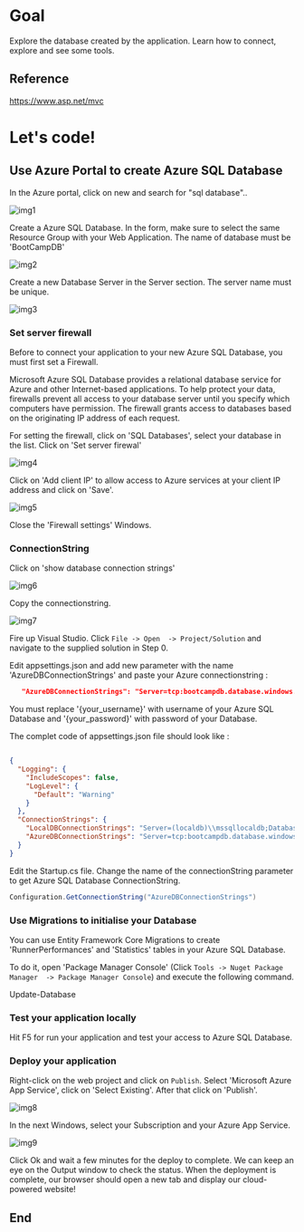 # Goal

Explore the database created by the application. Learn how to connect, explore and see some tools.

## Reference

https://www.asp.net/mvc

# Let's code!

## Use Azure Portal to create Azure SQL Database 

In the Azure portal, click on new and search for "sql database"..

![img1][img1]

Create a Azure SQL Database. In the form, make sure to select the same Resource Group with your Web Application. The name of database must be 'BootCampDB'

![img2][img2]

Create a new Database Server in the Server section. The server name must be unique.

![img3][img3]

### Set server firewall

Before to connect your application to your new Azure SQL Database, you must first set a Firewall.

Microsoft Azure SQL Database provides a relational database service for Azure and other Internet-based applications. To help protect your data, firewalls prevent all access to your database server until you specify which computers have permission. The firewall grants access to databases based on the originating IP address of each request.

For setting the firewall, click on 'SQL Databases', select your database in the list. Click on 'Set server firewal'

![img4][img4]

Click on 'Add client IP' to allow access to Azure services at your client IP address and click on 'Save'. 

![img5][img5]

Close the 'Firewall settings' Windows.

### ConnectionString

Click on 'show database connection strings'  

![img6][img6]

Copy the connectionstring.

![img7][img7]

Fire up Visual Studio. Click `File -> Open  -> Project/Solution` and navigate to the supplied solution in Step 0.

Edit appsettings.json and add new parameter with the name 'AzureDBConnectionStrings' and paste your Azure connectionstring :

```json
   "AzureDBConnectionStrings": "Server=tcp:bootcampdb.database.windows.net,1433;Initial Catalog=BootcampDB;Persist Security Info=False;User ID={your_username};Password={your_password};MultipleActiveResultSets=False;Encrypt=True;TrustServerCertificate=False;Connection Timeout=30;"
```

You must replace '{your_username}' with username of your Azure SQL Database and '{your_password}' with password of your Database.

The complet code of appsettings.json file should look like :

```json

{
  "Logging": {
    "IncludeScopes": false,
    "LogLevel": {
      "Default": "Warning"
    }
  },
  "ConnectionStrings": {
    "LocalDBConnectionStrings": "Server=(localdb)\\mssqllocaldb;Database=BootCampDB;Trusted_Connection=True;MultipleActiveResultSets=true",
    "AzureDBConnectionStrings": "Server=tcp:bootcampdb.database.windows.net,1433;Initial Catalog=BootcampDB;Persist Security Info=False;User ID={your_username};Password={your_password};MultipleActiveResultSets=False;Encrypt=True;TrustServerCertificate=False;Connection Timeout=30;"
  }
}
```

Edit the Startup.cs file. Change the name of the connectionString parameter to get Azure SQL Database ConnectionString.

```cs
Configuration.GetConnectionString("AzureDBConnectionStrings")
```

### Use Migrations to initialise your Database

You can use Entity Framework Core Migrations to create 'RunnerPerformances' and 'Statistics' tables in your Azure SQL Database.

To do it, open 'Package Manager Console' (Click `Tools -> Nuget Package Manager  -> Package Manager Console`) and execute the following command.

Update-Database

### Test your application locally

Hit F5 for run your application and test your access to Azure SQL Database.

### Deploy your application

Right-click on the web project and click on `Publish`. Select 'Microsoft Azure App Service', click on 'Select Existing'. After that click on 'Publish'.

![img8][img8]

In the next Windows, select your Subscription and your Azure App Service.

![img9][img9]

Click Ok and wait a few minutes for the deploy to complete. We can keep an eye on the Output window to check the status. When the deployment is complete, our browser should open a new tab and display our cloud-powered website!


## End

[img1]: Media/img1.png 
[img2]: Media/img2.png 
[img3]: Media/img3.png 
[img4]: Media/img4.png 
[img5]: Media/img5.png 
[img6]: Media/img6.png 
[img7]: Media/img7.png 
[img8]: Media/img8.png 
[img9]: Media/img9.png 